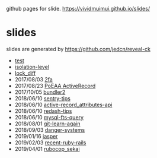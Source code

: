 github pages for slide. https://vividmuimui.github.io/slides/

# slides

slides are generated by https://github.com/jedcn/reveal-ck

- [test](https://vividmuimui.github.io/slides/test/slides)
- [isolation-level](https://vividmuimui.github.io/slides/isolation-level/slides)
- [lock_diff](https://vividmuimui.github.io/slides/lock_diff/slides)
- 2017/08/03 [2fa](https://vividmuimui.github.io/slides/2fa/slides)
- 2017/08/23 [PoEAA ActiveRecord](https://vividmuimui.github.io/slides/poeaa_active_record/slides)
- 2017/10/05 [bundler2](https://vividmuimui.github.io/slides/bundler2/slides)
- 2018/06/10 [sentry-tips](https://vividmuimui.github.io/slides/sentry-tips/slides)
- 2018/06/10 [active-record_attributes-api](https://vividmuimui.github.io/slides/active-record_attributes-api/slides)
- 2018/06/10 [redash-tips](https://vividmuimui.github.io/slides/redash-tips/slides)
- 2018/06/10 [mysql-fts-query](https://vividmuimui.github.io/slides/mysql-fts-query/slides)
- 2018/08/01 [git-learn-again](https://vividmuimui.github.io/slides/git-learn-again/slides)
- 2018/09/03 [danger-systems](https://vividmuimui.github.io/slides/danger-systems/slides)
- 2019/01/16 [jasper](https://vividmuimui.github.io/slides/jasper/slides)
- 2019/02/03 [recent-ruby-rails](https://vividmuimui.github.io/slides/recent-ruby-rails/slides)
- 2019/04/01 [rubocop_sekai](https://vividmuimui.github.io/slides/rubocop_sekai/slides)
